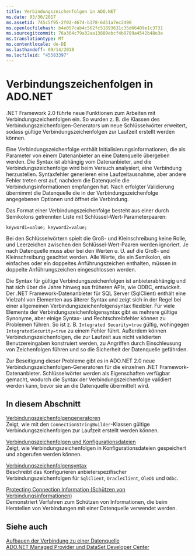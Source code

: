 ```yaml
---
title: Verbindungszeichenfolgen in ADO.NET
ms.date: 03/30/2017
ms.assetid: 745c5f95-2f02-4674-b378-6d51a7ec2490
ms.openlocfilehash: b4e057cab4c562fc51893631c35d66409e1c3731
ms.sourcegitcommit: 76a304c79a32aa13889ebcf4b9789a4542b48e3e
ms.translationtype: MT
ms.contentlocale: de-DE
ms.lasthandoff: 09/14/2018
ms.locfileid: "45583397"
---
```

# <a name="connection-strings-in-adonet"></a>Verbindungszeichenfolgen in ADO.NET
.NET Framework 2.0 führte neue Funktionen zum Arbeiten mit Verbindungszeichenfolgen ein. So wurden z. B. die Klassen des Verbindungszeichenfolgen-Generators um neue Schlüsselwörter erweitert, sodass gültige Verbindungszeichenfolgen zur Laufzeit erstellt werden können.  
  
 Eine Verbindungszeichenfolge enthält Initialisierungsinformationen, die als Parameter von einem Datenanbieter an eine Datenquelle übergeben werden. Die Syntax ist abhängig vom Datenanbieter, und die Verbindungszeichenfolge wird beim Versuch analysiert, eine Verbindung herzustellen. Syntaxfehler generieren eine Laufzeitausnahme, aber andere Fehler treten erst auf, nachdem die Datenquelle die Verbindungsinformationen empfangen hat. Nach erfolgter Validierung übernimmt die Datenquelle die in der Verbindungszeichenfolge angegebenen Optionen und öffnet die Verbindung.  
  
 Das Format einer Verbindungszeichenfolge besteht aus einer durch Semikolons getrennten Liste mit Schlüssel-Wert-Parameterpaaren:  
  
 `keyword1=value; keyword2=value;`  
  
 Bei den Schlüsselwörtern spielt die Groß- und Kleinschreibung keine Rolle, und Leerzeichen zwischen den Schlüssel-Wert-Paaren werden ignoriert. Je nach Datenquelle muss aber bei den Werten u. U. auf die Groß- und Kleinschreibung geachtet werden. Alle Werte, die ein Semikolon, ein einfaches oder ein doppeltes Anführungszeichen enthalten, müssen in doppelte Anführungszeichen eingeschlossen werden.  
  
 Die Syntax für gültige Verbindungszeichenfolgen ist anbieterabhängig und hat sich über die Jahre hinweg aus früheren APIs, wie ODBC, entwickelt. Der .NET Framework-Datenanbieter für SQL Server (SqlClient) enthält eine Vielzahl von Elementen aus älterer Syntax und zeigt sich in der Regel bei einer allgemeinen Verbindungszeichenfolgensyntax flexibler. Für viele Elemente der Verbindungszeichenfolgensyntax gibt es mehrere gültige Synonyme, aber einige Syntax- und Rechtschreibfehler können zu Problemen führen. So ist z. B. `Integrated Security=true` gültig, wohingegen `IntegratedSecurity=true` zu einem Fehler führt. Außerdem können Verbindungszeichenfolgen, die zur Laufzeit aus nicht validierten Benutzereingaben konstruiert werden, zu Angriffen durch Einschleusung von Zeichenfolgen führen und so die Sicherheit der Datenquelle gefährden.  
  
 Zur Beseitigung dieser Probleme gibt es in ADO.NET 2.0 neue Verbindungszeichenfolgen-Generatoren für die einzelnen .NET Framework-Datenanbieter. Schlüsselwörter werden als Eigenschaften verfügbar gemacht, wodurch die Syntax der Verbindungszeichenfolge validiert werden kann, bevor sie an die Datenquelle übermittelt wird.  
  
## <a name="in-this-section"></a>In diesem Abschnitt  
 [Verbindungszeichenfolgengeneratoren](../../../../docs/framework/data/adonet/connection-string-builders.md)  
 Zeigt, wie mit den `ConnectionStringBuilder`-Klassen gültige Verbindungszeichenfolgen zur Laufzeit erstellt werden können.  
  
 [Verbindungszeichenfolgen und Konfigurationsdateien](../../../../docs/framework/data/adonet/connection-strings-and-configuration-files.md)  
 Zeigt, wie Verbindungszeichenfolgen in Konfigurationsdateien gespeichert und abgerufen werden können.  
  
 [Verbindungszeichenfolgensyntax](../../../../docs/framework/data/adonet/connection-string-syntax.md)  
 Beschreibt das Konfigurieren anbieterspezifischer Verbindungszeichenfolgen für `SqlClient`, `OracleClient`, `OleDb` und `Odbc`.  
  
 [Protecting Connection Information (Schützen von Verbindungsinformationen)](../../../../docs/framework/data/adonet/protecting-connection-information.md)  
 Demonstriert Verfahren zum Schützen von Informationen, die beim Herstellen von Verbindungen mit einer Datenquelle verwendet werden.  
  
## <a name="see-also"></a>Siehe auch  
 [Aufbauen der Verbindung zu einer Datenquelle](/cpp/data/odbc/connecting-to-a-data-source)  
 [ADO.NET Managed Provider und DataSet Developer Center](https://go.microsoft.com/fwlink/?LinkId=217917)
